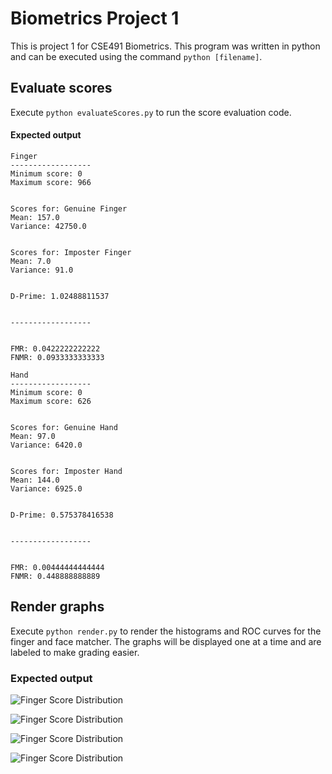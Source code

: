 # Biometrics Project 1

This is project 1 for CSE491 Biometrics. This program was written in python and can be executed using the command `python [filename]`.

## Evaluate scores

Execute `python evaluateScores.py` to run the score evaluation code.

#### Expected output

```
Finger
------------------
Minimum score: 0
Maximum score: 966


Scores for: Genuine Finger
Mean: 157.0
Variance: 42750.0


Scores for: Imposter Finger
Mean: 7.0
Variance: 91.0


D-Prime: 1.02488811537


------------------


FMR: 0.0422222222222
FNMR: 0.0933333333333

Hand
------------------
Minimum score: 0
Maximum score: 626


Scores for: Genuine Hand
Mean: 97.0
Variance: 6420.0


Scores for: Imposter Hand
Mean: 144.0
Variance: 6925.0


D-Prime: 0.575378416538


------------------


FMR: 0.00444444444444
FNMR: 0.448888888889

```

## Render graphs

Execute `python render.py` to render the histograms and ROC curves for the finger and face matcher. The graphs will be displayed one at a time and are labeled to make grading easier.

### Expected output

![Finger Score Distribution](https://dl.dropboxusercontent.com/u/717136/cse491/facescores.png)

![Finger Score Distribution](https://dl.dropboxusercontent.com/u/717136/cse491/fingerscores.png)

![Finger Score Distribution](https://dl.dropboxusercontent.com/u/717136/cse491/faceroc.png)

![Finger Score Distribution](https://dl.dropboxusercontent.com/u/717136/cse491/fingerroc.png)




